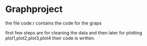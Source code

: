 # Graphproject

the file code.r contains the code for the graps 

first few steps are for cleaning the data and then later for plotting plot1,plot2,plot3,plot4 their code is written.
